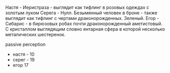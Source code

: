 Настя - Иеристраза - выглядит как тифлинг в розовых одеждах с золотым луком
Серега - Нулл. Безымянный человек в броне - также выглядит как тифлинг с чертами драконорожденных. Зеленый.
Егор - Сибарис - в бирюзовых робах почти драконорожденный аметистовый. С кристаллом выглядящим словно янтарная сфера в которой несколько металических шестеренок.

passive perception
- настя - 10 
- серег - 19
- егор 17 

